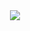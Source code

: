 <div align="center"> <img src="https://metrics.lecoq.io/yang-lv-sci?template=classic&config.timezone=Asia%2FShanghai"> </div>
